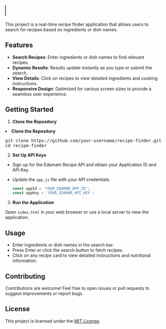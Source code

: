 # <span id="project-title"></span>

This project is a real-time recipe finder application that allows users to search for recipes based on ingredients or dish names.

## Features

- **Search Recipes**: Enter ingredients or dish names to find relevant recipes.
- **Dynamic Results**: Results update instantly as you type or submit the search.
- **View Details**: Click on recipes to view detailed ingredients and cooking instructions.
- **Responsive Design**: Optimized for various screen sizes to provide a seamless user experience.

## Getting Started

1. **Clone the Repository**

 <li><strong>Clone the Repository</strong></li>
    <pre>git clone https://github.com/your-username/recipe-finder.git
cd recipe-finder</pre>

2. **Set Up API Keys**

- Sign up for the Edamam Recipe API and obtain your Application ID and API Key.
- Update the `app.js` file with your API credentials:

  ```javascript
  const appId = 'YOUR_EDAMAM_APP_ID';
  const appKey = 'YOUR_EDAMAM_API_KEY';
  ```

3. **Run the Application**

Open `index.html` in your web browser or use a local server to view the application.

## Usage

- Enter ingredients or dish names in the search bar.
- Press Enter or click the search button to fetch recipes.
- Click on any recipe card to view detailed instructions and nutritional information.

## Contributing

Contributions are welcome! Feel free to open issues or pull requests to suggest improvements or report bugs.

## License

This project is licensed under the [MIT License](LICENSE).

<script>
const titleElement = document.querySelector('#project-title');

const texts = ['Real-Time Recipe Finder', 'Search Recipes Instantly', 'Discover New Culinary Delights'];
let index = 0;
let charIndex = 0;
let currentText = '';
let isDeleting = false;

function type() {
 if (charIndex < texts[index].length) {
   currentText += texts[index].charAt(charIndex);
   titleElement.innerHTML = currentText;
   charIndex++;
   setTimeout(type, 100);
 } else {
   setTimeout(erase, 1000);
 }
}

function erase() {
 if (charIndex > 0) {
   currentText = texts[index].substring(0, charIndex - 1);
   titleElement.innerHTML = currentText;
   charIndex--;
   setTimeout(erase, 50);
 } else {
   index++;
   if (index >= texts.length) index = 0;
   setTimeout(type, 1000);
 }
}

document.addEventListener('DOMContentLoaded', function() {
 setTimeout(type, 100);
});
</script>

<style>
#project-title {
 border-right: 2px solid #333;
 white-space: nowrap;
 overflow: hidden;
 animation: typing 3s steps(30, end);
}

@keyframes typing {
 from { width: 0 }
 to { width: 100% }
}
</style>
